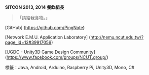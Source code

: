 **SITCON 2013, 2014 餐飲組長**

> 「請給我食物。」

[GitHub] (https://github.com/PingNote)

[Network E.M.U. Application Laboratory] (http://nemu.ncut.edu.tw/?page_id=13#39917059)

[UGDC - Unity3D Game Design Community] (https://www.facebook.com/groups/NCUT.group/)

標籤：Java, Android, Arduino, Raspberry Pi, Unity3D, Mono, C#
